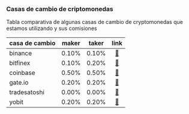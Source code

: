 ### Casas de cambio de criptomonedas

Tabla comparativa de algunas casas de cambio de cryptomonedas que estamos utilizando y sus comisiones

| casa de cambio  | maker | taker | link |
|---|:---:|:---:|:---:|
| binance | 0.10% | 0.10% | [:link:](http://bit.ly/binanceAntelope) |
| bitfinex | 0.10% | 0.20% | [:link:](http://bit.ly/bitfinexAntelope) |
| coinbase | 0.50% | 0.50% | [:link:](http://bit.ly/coinbaseAntelope) |
| gate.io | 0.20% | 0.20% | [:link:](http://bit.ly/gateioAntelope) |
| tradesatoshi | 0.00% | 0.00% | [:link:](http://bit.ly/tradesatoshiAntelope) |
| yobit | 0.20% | 0.20% | [:link:](http://bit.ly/yobitAntelope) |
